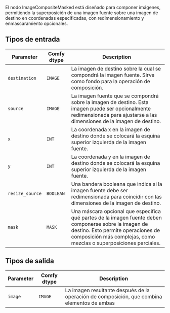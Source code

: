 El nodo ImageCompositeMasked está diseñado para componer imágenes, permitiendo la superposición de una imagen fuente sobre una imagen de destino en coordenadas especificadas, con redimensionamiento y enmascaramiento opcionales.

## Tipos de entrada
| Parameter | Comfy dtype | Description |
|-----------|-------------|-------------|
| `destination` | `IMAGE` | La imagen de destino sobre la cual se compondrá la imagen fuente. Sirve como fondo para la operación de composición. |
| `source` | `IMAGE` | La imagen fuente que se compondrá sobre la imagen de destino. Esta imagen puede ser opcionalmente redimensionada para ajustarse a las dimensiones de la imagen de destino. |
| `x` | `INT` | La coordenada x en la imagen de destino donde se colocará la esquina superior izquierda de la imagen fuente. |
| `y` | `INT` | La coordenada y en la imagen de destino donde se colocará la esquina superior izquierda de la imagen fuente. |
| `resize_source` | `BOOLEAN` | Una bandera booleana que indica si la imagen fuente debe ser redimensionada para coincidir con las dimensiones de la imagen de destino. |
| `mask` | `MASK` | Una máscara opcional que especifica qué partes de la imagen fuente deben componerse sobre la imagen de destino. Esto permite operaciones de composición más complejas, como mezclas o superposiciones parciales. |

## Tipos de salida

| Parameter | Comfy dtype | Description |
|-----------|-------------|-------------|
| `image` | `IMAGE` | La imagen resultante después de la operación de composición, que combina elementos de ambas